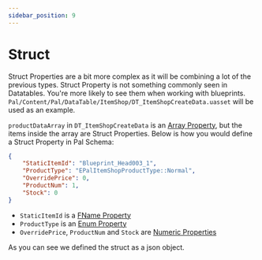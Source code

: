 ```yaml
---
sidebar_position: 9
---
```


# Struct

Struct Properties are a bit more complex as it will be combining a lot of the previous types. Struct Property is not something commonly seen in Datatables. You're more likely to see them when working with blueprints. `Pal/Content/Pal/DataTable/ItemShop/DT_ItemShopCreateData.uasset` will be used as an example.

`productDataArray` in `DT_ItemShopCreateData` is an [Array Property](./arrayproperty.md), but the items inside the array are Struct Properties. Below is how you would define a Struct Property in Pal Schema:

```json
{
    "StaticItemId": "Blueprint_Head003_1",
    "ProductType": "EPalItemShopProductType::Normal",
    "OverridePrice": 0,
    "ProductNum": 1,
    "Stock": 0
}
```

- `StaticItemId` is a [FName Property](./fname.md)
- `ProductType` is an [Enum Property](./enumproperty.md)
- `OverridePrice`, `ProductNum` and `Stock` are [Numeric Properties](./numericproperty.md)

As you can see we defined the struct as a json object.